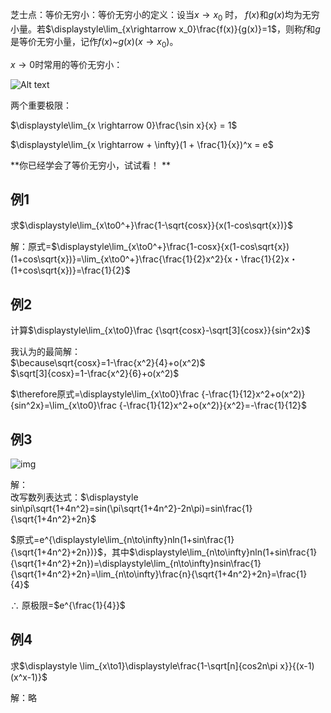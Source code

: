 芝士点：等价无穷小：等价无穷小的定义：设当$x\rightarrow x_0$  时，  $f(x)$和$g(x)$均为无穷小量。若$\displaystyle\lim_{x\rightarrow x_0}\frac{f(x)}{g(x)}=1$，则称$f$和$g$是等价无穷小量，记作$f(x)$~$g(x)(x\to x_0)$。  

$x\to 0$时常用的等价无穷小：  

![Alt text](https://pica.zhimg.com/80/v2-c8c6820571cb7b7e9c8494cb271db620_1440w.jpg?source%253D1940ef5c)  

两个重要极限：  

$\displaystyle\lim_{x \rightarrow 0}\frac{\sin x}{x} = 1$  

$\displaystyle\lim_{x \rightarrow + \infty}(1 + \frac{1}{x})^x = e$  

**你已经学会了等价无穷小，试试看！ **  

## 例1
求$\displaystyle\lim_{x\to0^+}\frac{1-\sqrt{cosx}}{x(1-cos\sqrt{x})}$

解：原式=$\displaystyle\lim_{x\to0^+}\frac{1-cosx}{x(1-cos\sqrt{x})(1+cos\sqrt{x})}=\lim_{x\to0^+}\frac{\frac{1}{2}x^2}{x・\frac{1}{2}x・(1+cos\sqrt{x})}=\frac{1}{2}$

## 例2 
计算$\displaystyle\lim_{x\to0}\frac {\sqrt{cosx}-\sqrt[3]{cosx}}{sin^2x}$

我认为的最简解：  
$\because\sqrt{cosx}=1-\frac{x^2}{4}+o(x^2)$  
$\sqrt[3]{cosx}=1-\frac{x^2}{6}+o(x^2)$

$\therefore原式=\displaystyle\lim_{x\to0}\frac {-\frac{1}{12}x^2+o(x^2)}{sin^2x}=\lim_{x\to0}\frac {-\frac{1}{12}x^2+o(x^2)}{x^2}=-\frac{1}{12}$  

## 例3
![img](https://cn.mcecy.com/image/20230622/caf09d1580efd6907a6b5268eabaf107.png)  

解：  
改写数列表达式：$\displaystyle sin\pi\sqrt{1+4n^2}=sin(\pi\sqrt{1+4n^2}-2n\pi)=sin\frac{1}{\sqrt{1+4n^2}+2n}$  

$原式=e^{\displaystyle\lim_{n\to\infty}nln(1+sin\frac{1}{\sqrt{1+4n^2}+2n})}$，其中$\displaystyle\lim_{n\to\infty}nln(1+sin\frac{1}{\sqrt{1+4n^2}+2n})=\displaystyle\lim_{n\to\infty}nsin\frac{1}{\sqrt{1+4n^2}+2n}=\lim_{n\to\infty}\frac{n}{\sqrt{1+4n^2}+2n}=\frac{1}{4}$  

$\therefore$  原极限=$e^{\frac{1}{4}}$  

## 例4
求$\displaystyle \lim_{x\to1}\displaystyle\frac{1-\sqrt[n]{cos2n\pi x}}{(x-1)(x^x-1)}$

解：略